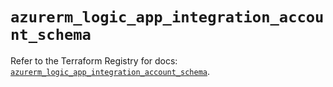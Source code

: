 # `azurerm_logic_app_integration_account_schema`

Refer to the Terraform Registry for docs: [`azurerm_logic_app_integration_account_schema`](https://registry.terraform.io/providers/hashicorp/azurerm/3.113.0/docs/resources/logic_app_integration_account_schema).
